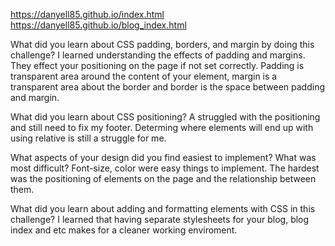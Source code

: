 
https://danyell85.github.io/index.html
https://danyell85.github.io/blog_index.html

What did you learn about CSS padding, borders, and margin by doing this challenge?
I learned understanding the effects of padding and margins. They effect your positioning on the page if not set correctly.
Padding is transparent area around the content of your element, margin is a transparent area about the border and border is the space between padding and margin. 

What did you learn about CSS positioning?
A struggled with the positioning and still need to fix my footer. Determing where elements will end up with using relative is still a struggle for me. 

What aspects of your design did you find easiest to implement? What was most difficult?
Font-size, color were easy things to implement. The hardest was the positioning of elements on the page and the relationship between them.

What did you learn about adding and formatting elements with CSS in this challenge?
I learned that having separate stylesheets for your blog, blog index and etc makes for a cleaner working enviroment. 